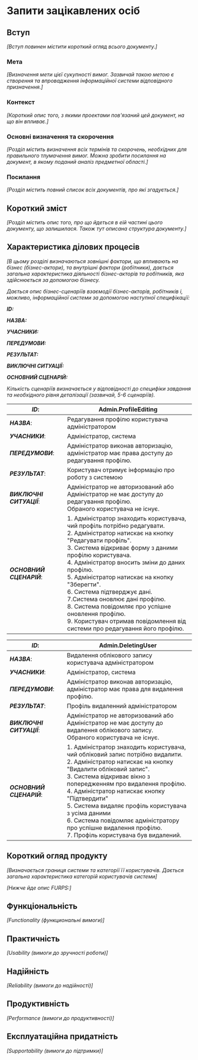 # Запити зацікавлених осіб

## Вступ

*[Вступ повинен містити короткий огляд всього документу.]*

### Мета 

*[Визначення мети цієї сукупності вимог. Зазвичай такою метою є створення та впровадження 
 інформаційної системи відповідного призначення.]*

### Контекст

*[Короткий опис того, з якими проектами пов'язаний цей документ, на що він впливає.]*


### Основні визначення та скорочення

*[Розділ містить визначення всіх термінів та скорочень, необхідних для правильного
тлумачення вимог. Можна зробити посилання на документ, в якому поданий аналіз предметної області.]*


### Посилання

*[Розділ містить повний список всіх документів, про які згадується.]*


## Короткий зміст

*[Розділ містить опис того, про що йдеться в еій частині цього документу, що залишилася. 
Також тут описана структура документу.]*

## Характеристика ділових процесів

*[В цьому розділі визначаються зовнішні фактори, що впливають на бізнес (бізнес-актори), 
та внутрішні фактори (робітники), дається загальна характеристика діяльності бізнес-акторів 
та робітників, яка здійснюється за допомогою бізнесу.*

*Дається опис бізнес-сценаріїв взаємодії бізнес-акторів, робітників і, можливо, інформаційної системи за допомогою наступної
специфікації:*

   
***ID:***
    
***НАЗВА:***
    
***УЧАСНИКИ:***

***ПЕРЕДУМОВИ:***

***РЕЗУЛЬТАТ:***

***ВИКЛЮЧНІ СИТУАЦІЇ:***

***ОСНОВНИЙ СЦЕНАРІЙ:***

*Кількість сценаріїв визначається у відповідності до специфіки завдання та необхідного 
рівня деталізації (зазвичай, 5-6 сценаріїв).*

| ***ID***:                | Admin.ProfileEditing                                                                               |
|--------------------------|-----------------------------------------------------------------------------------------|
| ***НАЗВА***:             | Редагування профілю користувача адміністратором                                                       |
| ***УЧАСНИКИ***:          | Адміністратор, система                                                                     |
| ***ПЕРЕДУМОВИ***:        | Адміністратор виконав авторизацію, адміністратор має права доступу до редагування профілю.       |
| ***РЕЗУЛЬТАТ***:         | Користувач отримує інформацію про роботу з системою                                     |
| ***ВИКЛЮЧНІ СИТУАЦІЇ***: | Адміністратор не авторизований або Адміністратор не має доступу до редагування профілю. <br />Обраного користувача не існує. |
| ***ОСНОВНИЙ СЦЕНАРІЙ***: | 1. Адміністратор знаходить користувача, чий профіль потрібно редагувати. <br />2. Адміністратор натискає на кнопку "Редагувати профіль". <br />3. Система відкриває форму з даними профілю користувача. <br />4. Адміністратор вносить зміни до даних профілю. <br />5. Адміністратор натискає на кнопку "Зберегти". <br />6. Система підтверджує дані. <br />7.Система оновлює дані профілю. <br />8. Система повідомляє про успішне оновлення профілю. <br />9. Користувач отримав повідомлення від системи про редагування його профілю.|

| ***ID***:                | Admin.DeletingUser                                                                               |
|--------------------------|-----------------------------------------------------------------------------------------|
| ***НАЗВА***:             | Видалення облікового запису користувача адміністратором                                               |
| ***УЧАСНИКИ***:          | Адміністратор, система                                                                     |
| ***ПЕРЕДУМОВИ***:        | Адміністратор виконав авторизацію, адміністратор має права для видалення профілю.                      |
| ***РЕЗУЛЬТАТ***:         | Профіль видаленний адміністратором                     |
| ***ВИКЛЮЧНІ СИТУАЦІЇ***: | Адміністратор не авторизований або Адміністратор не має доступу до видалення облікового запису. <br />Обраного користувача не існує. |
| ***ОСНОВНИЙ СЦЕНАРІЙ***: | 1. Адміністратор знаходить користувача, чий обліковий запис потрібно видалити. <br />2. Адміністратор натискає на кнопку "Видалити обліковий запис". <br />3. Система відкриває вікно з попередженням про видалення профілю. <br />4. Адміністратор натискає кнопку "Підтвердити" <br />5. Система видаляє профіль користувача з усіма даними <br />6. Система повідомляє адміністратору про успішне видалення профілю. <br />7. Профіль користувача був видалений.

## Короткий огляд продукту

*[Визначається границя системи та категорії її користувачів. Дається загальна характеристика категорій користувачів
системи]*

*[Нижче йде опис FURPS:]*


## Функціональність

*[Functionality (функциональні вимоги)]*

## Практичність

*[Usability (вимоги до зручності роботи)]*

## Надійність

*[Reliability (вимоги до надійності)]*

## Продуктивність

*[Performance (вимоги до продуктивності)]*

## Експлуатаційна придатність

*[Supportability (вимоги до підтримки)]*
